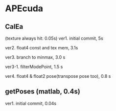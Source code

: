 # APEcuda

## CalEa
(texture always hit: 0.05s)
ver1. initial commit, 5s

ver2. float4 const and tex mem, 3.1s

ver3. branch to minmax, 3.0 s 

ver3-1. filterModePoint, 1.5 s

ver4. float4 & float2 pose(transpose pose too), 0.8 s

## getPoses (matlab, 0.4s)
ver1. initial commit, 0.04s